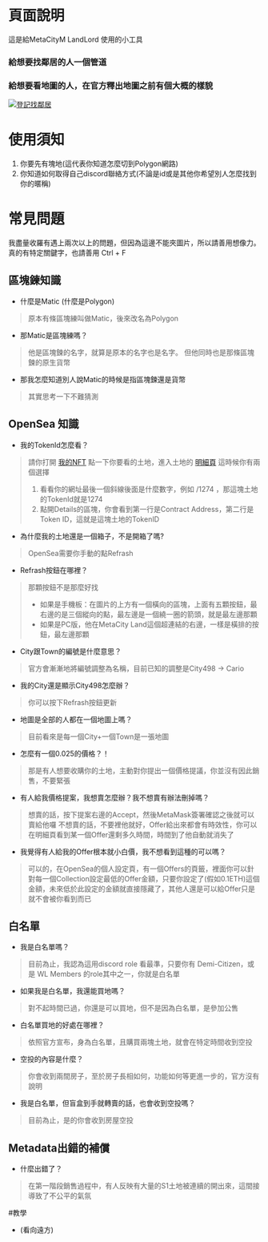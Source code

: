 # 頁面說明

這是給MetaCityM LandLord 使用的小工具
### 給想要找鄰居的人一個管道
### 給想要看地圖的人，在官方釋出地圖之前有個大概的樣貌
[![登記找鄰居](https://circleci.com/gh/18F/18f.gsa.gov.svg?style=shield)](https://findneghiborhood.dev.raydream.com.tw/)

# 使用須知
1. 你要先有塊地(這代表你知道怎麼切到Polygon網路)
2. 你知道如何取得自己discord聯絡方式(不論是id或是其他你希望別人怎麼找到你的暱稱)


# 常見問題
我盡量收羅有遇上兩次以上的問題，但因為這邊不能夾圖片，所以請善用想像力。
真的有特定關鍵字，也請善用 Ctrl + F 

## 區塊鍊知識

* 什麼是Matic (什麼是Polygon)
> 原本有條區塊練叫做Matic，後來改名為Polygon

* 那Matic是區塊練嗎？
> 他是區塊鍊的名字，就算是原本的名字也是名字。
> 但他同時也是那條區塊鍊的原生貨幣

* 那我怎麼知道別人說Matic的時候是指區塊鍊還是貨幣
> 其實思考一下不難猜測

## OpenSea 知識

* 我的TokenId怎麼看？
> 請你打開 [我的NFT](https://opensea.io/account)
> 點一下你要看的土地，進入土地的 [明細頁]( https://opensea.io/assets/matic/0x82016d4ad050ef4784e282b82a746d3e01df23bf/1274)
> 這時候你有兩個選擇
> 1. 看看你的網址最後一個斜線後面是什麼數字，例如 /1274 ，那這塊土地的TokenId就是1274
> 2. 點開Details的區塊，你會看到第一行是Contract Address，第二行是 Token ID，這就是這塊土地的TokenID

* 為什麼我的土地還是一個箱子，不是開箱了嗎?
> OpenSea需要你手動的點Refrash

* Refrash按鈕在哪裡？
> 那顆按鈕不是那麼好找
> * 如果是手機板：在圖片的上方有一個橫向的區塊，上面有五顆按鈕，最右邊的是三個縱向的點，最左邊是一個繞一圈的箭頭，就是最左邊那顆
> * 如果是PC版，他在MetaCity Land這個超連結的右邊，一樣是橫排的按鈕，最左邊那顆

* City跟Town的編號是什麼意思？
> 官方會漸漸地將編號調整為名稱，目前已知的調整是City498 -> Cario

* 我的City還是顯示City498怎麼辦？
> 你可以按下Refrash按鈕更新

* 地圖是全部的人都在一個地圖上嗎？
> 目前看來是每一個City+一個Town是一張地圖

* 怎麼有一個0.025的價格？！
> 那是有人想要收購你的土地，主動對你提出一個價格提議，你並沒有因此銷售，不要緊張

* 有人給我價格提案，我想賣怎麼辦？我不想賣有辦法刪掉嗎？
> 想賣的話，按下提案右邊的Accept，然後MetaMask簽署確認之後就可以賣給他囉
> 不想賣的話，不要裡他就好，Offer給出來都會有時效性，你可以在明細頁看到某一個Offer還剩多久時間，時間到了他自動就消失了

* 我覺得有人給我的Offer根本就小白價，我不想看到這種的可以嗎？
> 可以的，在OpenSea的個人設定頁，有一個Offers的頁籤，裡面你可以針對每一個Collection設定最低的Offer金額，只要你設定了(假如0.1ETH)這個金額，未來低於此設定的金額就直接隱藏了，其他人還是可以給Offer只是就不會被你看到而已

## 白名單
* 我是白名單嗎？
> 目前為止，我認為這用discord role 看最準，只要你有 Demi-Citizen，或是 WL Members 的role其中之一，你就是白名單

* 如果我是白名單，我還能買地嗎？
> 對不起時間已過，你還是可以買地，但不是因為白名單，是參加公售

* 白名單買地的好處在哪裡？
> 依照官方宣布，身為白名單，且購買兩塊土地，就會在特定時間收到空投

* 空投的內容是什麼？
> 你會收到兩間房子，至於房子長相如何，功能如何等更進一步的，官方沒有說明

* 我是白名單，但盲盒到手就轉賣的話，也會收到空投嗎？
> 目前為止，是的你會收到房屋空投

## Metadata出錯的補償
* 什麼出錯了？
> 在第一階段銷售過程中，有人反映有大量的S1土地被連續的開出來，這間接導致了不公平的氣氛

#教學

* (看向遠方)